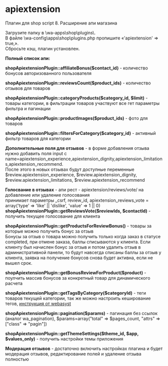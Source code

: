 # apiextension
Плагин для shop script 8. Расширение апи магазина

<p>Загрузите папку в \wa-apps\shop\plugins\.<br />
В файле \wa-config\apps\shop\plugins.php пропишите «'apiextension' => true,».<br />
Сбросьте кэш, плагин установлен.</p>

<p><b>Полный список апи:</b></p>


<p>
  <b>shopApiextensionPlugin::affiliateBonus($contact_id)</b> - количество бонусов авторизованного пользователя
</p>

<p>
  <b>shopApiextensionPlugin::reviewsCount($product_ids)</b> - количество отзывов для товаров
</p>

<p>
  <b>shopApiextensionPlugin::categoryProducts($category_id, $limit)</b> - товары категории, в фильтрации товаров участвуют все гет параметры фильтра и пагинации
</p>

<p>
  <b>shopApiextensionPlugin::productImages($product_ids)</b> - фото для товаров
</p>

<p>
  <b>shopApiextensionPlugin::filtersForCategory($category_id)</b> - активный фильтр товаров для категории
</p>

<p>
<b>Дополнительные поля для отзывов</b> - в форме добавления отзыва нужно добавить поля
input c name=apiextension_experience,apiextension_dignity,apiextension_limitations,apiextension_recommend.<br />
После этого в новых отзывах будут доступные переменные
$review.apiextension_experience, $review.apiextension_dignity, $review.apiextension_limitations, $review.apiextension_recommend
</p>

<p>
<b>Голосвание в отзывах</b> - апи рест - apiextension/reviews/vote/ на добавление или удаление голосования<br />
принимает параметры _csrf, review_id, apiextension_reviews_vote = array('type'  => 'like' || 'dislike', 'value' => 1 || 0)<br />
<b>shopApiextensionPlugin::getReviewsVote($reviewIds, $contactId)</b> - получить текущее голосование для клиента
</p>

<p>
<b>shopApiextensionPlugin::getProductsForReviewBonus()</b> - товары за которые можно получить бонус за отзыв<br />
Бонусы за отзыв о товара можно получить только когда заказ в статусе completed, при отмене заказа, баллы списываются у клиента. Если клиенту был начислен бонус за отзыв и потом удалить отзыв в административной панели, то будут навсегда списаны баллы за отзыв у клиента, заявка на получение бонусов снова будет активна, если не вышел срок.
</p>

<p>
<b>shopApiextensionPlugin::getBonusReviewForProduct($product)</b> - поулчить массив бонусов за конкретный товар для динамического расчета
</p>

<p>
<b>shopApiextensionPlugin::getTagsByCategory($categoryId)</b> - теги товаров текущей категории, так же можно настроить кеширование тегов, <a href="https://developers.webasyst.ru/docs/features/cache/" target="_blank">инструкция от webasyst</a>
</p>

<p>
 <b>shopApiextensionPlugin::pagination($params)</b> - пагинация без ссылок (аналог wa_pagination), $params=array("total" => $pages_count, "attrs" =>["class" => "pagin"])
</p>

<p>
 <b>shopApiextensionPlugin::getThemeSettings($theme_id, $app, $values_only)</b> - получить настройки темы приложения
</p>

<p>
<b>Модерация отзывов</b> - достаточно включить настройках плагина и будет модерация отзывов, редактирование полей и удаление отзыва полностью
</p>